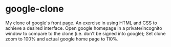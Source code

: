 google-clone
============

My clone of google's front page.  An exercise in using HTML and CSS to achieve a desired interface.  Open google homepage in a private/incognito window to compare to the clone (i.e. don't be signed into google);  Set clone zoom to 100% and actual google home page to 110%.
